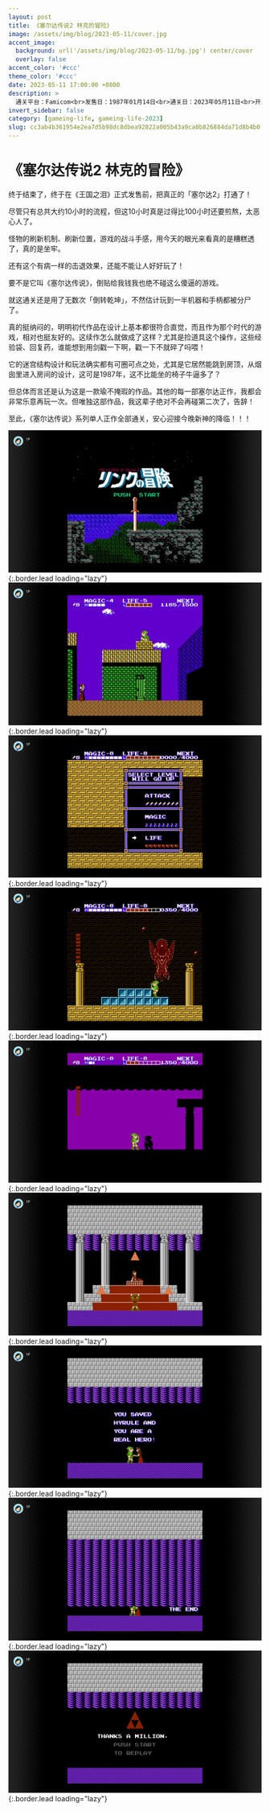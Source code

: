 ```yaml
---
layout: post
title: 《塞尔达传说2 林克的冒险》
image: /assets/img/blog/2023-05-11/cover.jpg
accent_image: 
  background: url('/assets/img/blog/2023-05-11/bg.jpg') center/cover
  overlay: false
accent_color: '#ccc'
theme_color: '#ccc'
date: 2023-05-11 17:00:00 +0800
description: >
  通关平台：Famicom<br>发售日：1987年01月14日<br>通关日：2023年05月11日<br>开发商：Nintendo<br>发行商：Nintendo
invert_sidebar: false
category: [gameing-life, gameing-life-2023]
slug: cc3ab4b361954e2ea7d5b98dc8dbea92822a005b43a9ca0b826884da71d8b4b0
---
```


# 《塞尔达传说2 林克的冒险》

终于结束了，终于在《王国之泪》正式发售前，把真正的「塞尔达2」打通了！

尽管只有总共大约10小时的流程，但这10小时真是过得比100小时还要煎熬，太恶心人了。

怪物的刷新机制、刷新位置，游戏的战斗手感，用今天的眼光来看真的是糟糕透了，真的是坐牢。

还有这个有病一样的击退效果，还能不能让人好好玩了！

要不是它叫《塞尔达传说》，倒贴给我钱我也绝不碰这么傻逼的游戏。

就这通关还是用了无数次「倒转乾坤」，不然估计玩到一半机器和手柄都被分尸了。

真的挺纳闷的，明明初代作品在设计上基本都很符合直觉，而且作为那个时代的游戏，相对也挺友好的。这续作怎么就做成了这样？尤其是捡道具这个操作，这些经验袋、回复药，谁能想到用剑戳一下啊，戳一下不就碎了吗喂！

它的迷宫结构设计和玩法确实都有可圈可点之处，尤其是它居然能跳到房顶，从烟囱里进入房间的设计，这可是1987年，这不比能坐的椅子牛逼多了？

但总体而言还是认为这是一款瑜不掩瑕的作品。其他的每一部塞尔达正作，我都会非常乐意再玩一次。但唯独这部作品，我这辈子绝对不会再碰第二次了，告辞！

至此，《塞尔达传说》系列单人正作全部通关，安心迎接今晚新神的降临！！！

![](/assets/img/blog/2023-05-11/1.jpg){:.border.lead loading="lazy"}
![](/assets/img/blog/2023-05-11/2.jpg){:.border.lead loading="lazy"}
![](/assets/img/blog/2023-05-11/3.jpg){:.border.lead loading="lazy"}
![](/assets/img/blog/2023-05-11/4.jpg){:.border.lead loading="lazy"}
![](/assets/img/blog/2023-05-11/5.jpg){:.border.lead loading="lazy"}
![](/assets/img/blog/2023-05-11/6.jpg){:.border.lead loading="lazy"}
![](/assets/img/blog/2023-05-11/7.jpg){:.border.lead loading="lazy"}
![](/assets/img/blog/2023-05-11/8.jpg){:.border.lead loading="lazy"}
![](/assets/img/blog/2023-05-11/9.jpg){:.border.lead loading="lazy"}

